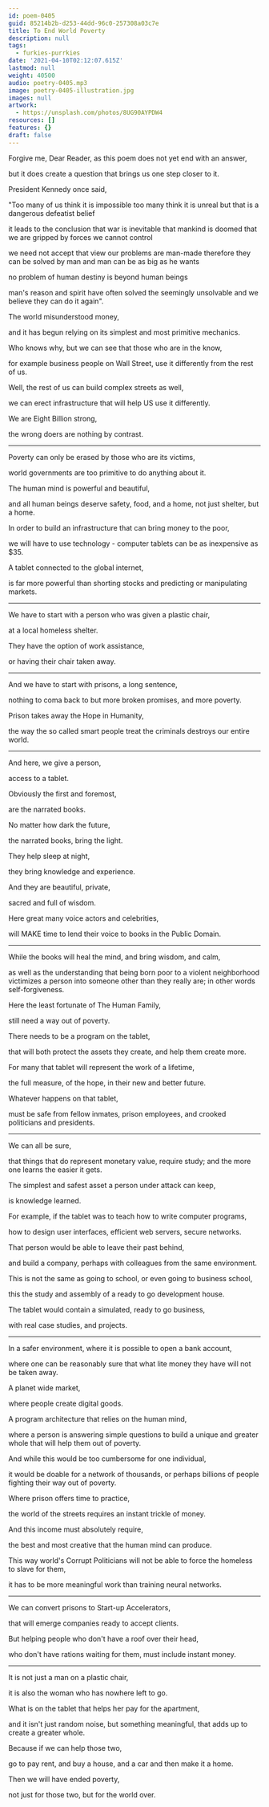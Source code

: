 ```yaml
---
id: poem-0405
guid: 85214b2b-d253-44dd-96c0-257308a03c7e
title: To End World Poverty
description: null
tags:
  - furkies-purrkies
date: '2021-04-10T02:12:07.615Z'
lastmod: null
weight: 40500
audio: poetry-0405.mp3
image: poetry-0405-illustration.jpg
images: null
artwork:
  - https://unsplash.com/photos/8UG90AYPDW4
resources: []
features: {}
draft: false
---
```


Forgive me, Dear Reader, as this poem does not yet end with an answer,

but it does create a question that brings us one step closer to it.

President Kennedy once said,

"Too many of us think it is impossible too many think it is unreal but that is a dangerous defeatist belief

it leads to the conclusion that war is inevitable that mankind is doomed that we are gripped by forces we cannot control

we need not accept that view our problems are man-made therefore they can be solved by man and man can be as big as he wants

no problem of human destiny is beyond human beings

man's reason and spirit have often solved the seemingly unsolvable and we believe they can do it again".

The world misunderstood money,

and it has begun relying on its simplest and most primitive mechanics.

Who knows why, but we can see that those who are in the know,

for example business people on Wall Street, use it differently from the rest of us.

Well, the rest of us can build complex streets as well,

we can erect infrastructure that will help US use it differently.

We are Eight Billion strong,

the wrong doers are nothing by contrast.

---

Poverty can only be erased by those who are its victims,

world governments are too primitive to do anything about it.

The human mind is powerful and beautiful,

and all human beings deserve safety, food, and a home, not just shelter, but a home.

In order to build an infrastructure that can bring money to the poor,

we will have to use technology - computer tablets can be as inexpensive as $35.

A tablet connected to the global internet,

is far more powerful than shorting stocks and predicting or manipulating markets.

---

We have to start with a person who was given a plastic chair,

at a local homeless shelter.

They have the option of work assistance,

or having their chair taken away.

---

And we have to start with prisons, a long sentence,

nothing to coma back to but more broken promises, and more poverty.

Prison takes away the Hope in Humanity,

the way the so called smart people treat the criminals destroys our entire world.

---

And here, we give a person,

access to a tablet.

Obviously the first and foremost,

are the narrated books.

No matter how dark the future,

the narrated books, bring the light.

They help sleep at night,

they bring knowledge and experience.

And they are beautiful, private,

sacred and full of wisdom.

Here great many voice actors and celebrities,

will MAKE time to lend their voice to books in the Public Domain.

---

While the books will heal the mind, and bring wisdom, and calm,

as well as the understanding that being born poor to a violent neighborhood victimizes a person into someone other than they really are; in other words self-forgiveness.

Here the least fortunate of The Human Family,

still need a way out of poverty.

There needs to be a program on the tablet,

that will both protect the assets they create, and help them create more.

For many that tablet will represent the work of a lifetime,

the full measure, of the hope, in their new and better future.

Whatever happens on that tablet,

must be safe from fellow inmates, prison employees, and crooked politicians and presidents.

---

We can all be sure,

that things that do represent monetary value, require study; and the more one learns the easier it gets.

The simplest and safest asset a person under attack can keep,

is knowledge learned.

For example, if the tablet was to teach how to write computer programs,

how to design user interfaces, efficient web servers, secure networks.

That person would be able to leave their past behind,

and build a company, perhaps with colleagues from the same environment.

This is not the same as going to school, or even going to business school,

this the study and assembly of a ready to go development house.

The tablet would contain a simulated, ready to go business,

with real case studies, and projects.

---

In a safer environment, where it is possible to open a bank account,

where one can be reasonably sure that what lite money they have will not be taken away.

A planet wide market,

where people create digital goods.

A program architecture that relies on the human mind,

where a person is answering simple questions to build a unique and greater whole that will help them out of poverty.

And while this would be too cumbersome for one individual,

it would be doable for a network of thousands, or perhaps billions of people fighting their way out of poverty.

Where prison offers time to practice,

the world of the streets requires an instant trickle of money.

And this income must absolutely require,

the best and most creative that the human mind can produce.

This way world's Corrupt Politicians will not be able to force the homeless to slave for them,

it has to be more meaningful work than training neural networks.

---

We can convert prisons to Start-up Accelerators,

that will emerge companies ready to accept clients.

But helping people who don't have a roof over their head,

who don't have rations waiting for them, must include instant money.

---

It is not just a man on a plastic chair,

it is also the woman who has nowhere left to go.

What is on the tablet that helps her pay for the apartment,

and it isn't just random noise, but something meaningful, that adds up to create a greater whole.

Because if we can help those two,

go to pay rent, and buy a house, and a car and then make it a home.

Then we will have ended poverty,

not just for those two, but for the world over.
